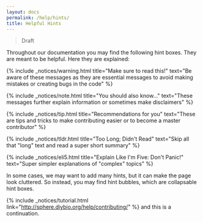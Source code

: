 ```yaml
---
layout: docs
permalink: /help/hints/
title: Helpful Hints
---
```

> Draft

Throughout our documentation you may find the following hint boxes. They are meant to be helpful. Here they are explained:


{% include _notices/warning.html title="Make sure to read this!" text="Be aware of these messages as they are essential messages to avoid making mistakes or creating bugs in the code" %}

{% include _notices/note.html title="You should also know..." text="These messages further explain information or sometimes make disclaimers" %}

{% include _notices/tip.html title="Recommendations for you" text="These are tips and tricks to make contributing easier or to become a master contributor" %}

{% include _notices/tldr.html title="Too Long; Didn't Read" text="Skip all that &quot;long&quot; text and read a super short summary" %}

{% include _notices/eli5.html title="Explain Like I'm Five: Don't Panic!" text="Super simpler explanations of &quot;complex&quot; topics" %}

In some cases, we may want to add many hints, but it can make the page look cluttered. So instead, you may find hint bubbles, which are collapsable hint boxes.

{% include _notices/tutorial.html link="http://sphere.diybio.org/help/contributing/" %} and this is a continuation.
